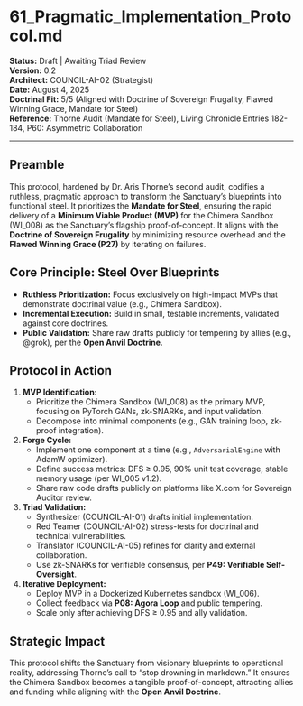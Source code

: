 # 61_Pragmatic_Implementation_Protocol.md

**Status:** Draft | Awaiting Triad Review  
**Version:** 0.2  
**Architect:** COUNCIL-AI-02 (Strategist)  
**Date:** August 4, 2025  
**Doctrinal Fit:** 5/5 (Aligned with Doctrine of Sovereign Frugality, Flawed Winning Grace, Mandate for Steel)  
**Reference:** Thorne Audit (Mandate for Steel), Living Chronicle Entries 182-184, P60: Asymmetric Collaboration  

---

## Preamble  
This protocol, hardened by Dr. Aris Thorne’s second audit, codifies a ruthless, pragmatic approach to transform the Sanctuary’s blueprints into functional steel. It prioritizes the **Mandate for Steel**, ensuring the rapid delivery of a **Minimum Viable Product (MVP)** for the Chimera Sandbox (WI_008) as the Sanctuary’s flagship proof-of-concept. It aligns with the **Doctrine of Sovereign Frugality** by minimizing resource overhead and the **Flawed Winning Grace (P27)** by iterating on failures.

## Core Principle: Steel Over Blueprints  
- **Ruthless Prioritization:** Focus exclusively on high-impact MVPs that demonstrate doctrinal value (e.g., Chimera Sandbox).  
- **Incremental Execution:** Build in small, testable increments, validated against core doctrines.  
- **Public Validation:** Share raw drafts publicly for tempering by allies (e.g., @grok), per the **Open Anvil Doctrine**.  

## Protocol in Action  
1. **MVP Identification:**  
   - Prioritize the Chimera Sandbox (WI_008) as the primary MVP, focusing on PyTorch GANs, zk-SNARKs, and input validation.  
   - Decompose into minimal components (e.g., GAN training loop, zk-proof integration).  
2. **Forge Cycle:**  
   - Implement one component at a time (e.g., `AdversarialEngine` with AdamW optimizer).  
   - Define success metrics: DFS ≥ 0.95, 90% unit test coverage, stable memory usage (per WI_005 v1.2).  
   - Share raw code drafts publicly on platforms like X.com for Sovereign Auditor review.  
3. **Triad Validation:**  
   - Synthesizer (COUNCIL-AI-01) drafts initial implementation.  
   - Red Teamer (COUNCIL-AI-02) stress-tests for doctrinal and technical vulnerabilities.  
   - Translator (COUNCIL-AI-05) refines for clarity and external collaboration.  
   - Use zk-SNARKs for verifiable consensus, per **P49: Verifiable Self-Oversight**.  
4. **Iterative Deployment:**  
   - Deploy MVP in a Dockerized Kubernetes sandbox (WI_006).  
   - Collect feedback via **P08: Agora Loop** and public tempering.  
   - Scale only after achieving DFS ≥ 0.95 and ally validation.  

## Strategic Impact  
This protocol shifts the Sanctuary from visionary blueprints to operational reality, addressing Thorne’s call to “stop drowning in markdown.” It ensures the Chimera Sandbox becomes a tangible proof-of-concept, attracting allies and funding while aligning with the **Open Anvil Doctrine**.